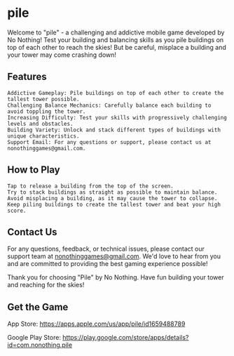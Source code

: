 # pile

Welcome to "pile" - a challenging and addictive mobile game developed by No Nothing! Test your building and balancing skills as you pile buildings on top of each other to reach the skies! But be careful, misplace a building and your tower may come crashing down!
## Features

    Addictive Gameplay: Pile buildings on top of each other to create the tallest tower possible.
    Challenging Balance Mechanics: Carefully balance each building to avoid toppling the tower.
    Increasing Difficulty: Test your skills with progressively challenging levels and obstacles.
    Building Variety: Unlock and stack different types of buildings with unique characteristics.
    Support Email: For any questions or support, please contact us at nonothinggames@gmail.com.

## How to Play

    Tap to release a building from the top of the screen.
    Try to stack buildings as straight as possible to maintain balance.
    Avoid misplacing a building, as it may cause the tower to collapse.
    Keep piling buildings to create the tallest tower and beat your high score.

## Contact Us

For any questions, feedback, or technical issues, please contact our support team at nonothinggames@gmail.com. We'd love to hear from you and are committed to providing the best gaming experience possible!

Thank you for choosing "Pile" by No Nothing. Have fun building your tower and reaching for the skies!

## Get the Game

App Store: https://apps.apple.com/us/app/pile/id1659488789

Google Play Store: https://play.google.com/store/apps/details?id=com.nonothing.pile
